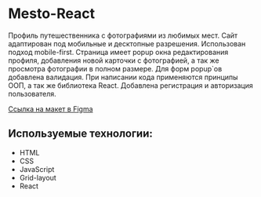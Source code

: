 # Mesto-React

Профиль путешественника с фотографиями из любимых мест. Сайт адаптирован под мобильные и десктопные разрешения. Использован подход mobile-first. Страница имеет popup окна редактирования профиля, добавления новой карточки с фотографией, а так же просмотра фотографии в полном размере. Для форм popup`ов добавлена валидация. При написании кода применяются принципы ООП, а так же библиотека React. Добавлена регистрация и авторизация пользователя.

[Ссылка на макет в Figma](https://www.figma.com/file/Bn4RbhQwBdQr5SyIvVQDhJ/JavaScript.-Sprint-4-Copy?node-id=0%3A1)

<!-- [Ссылка на GitHubPages]() -->

## Используемые технологии:

* HTML
* CSS
* JavaScript
* Grid-layout
* React
